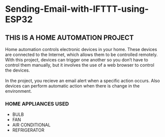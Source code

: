 # Sending-Email-with-IFTTT-using-ESP32
## THIS IS A HOME AUTOMATION PROJECT
Home automation controls electronic devices in your home. These devices are connected to the Internet, which allows them to be controlled remotely. With this project, devices can trigger one another so you don’t have to control them manually, but it involves the use of a web browser to control the devices. 
<br>
<br>
In the project, you recieve an email alert when a specific action occurs. Also devices can perform automatic action when there is change in the environment.

### HOME APPLIANCES USED
- BULB
- FAN
- AIR CONDITIONAL
- REFRIGERATOR
